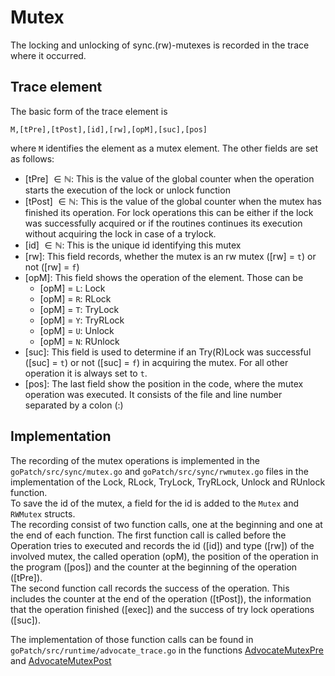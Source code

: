 # Mutex

The locking and unlocking of sync.(rw)-mutexes is recorded in the trace where it occurred.

## Trace element

The basic form of the trace element is

```
M,[tPre],[tPost],[id],[rw],[opM],[suc],[pos]
```

where `M` identifies the element as a mutex element.
The other fields are set as follows:

- [tPre] $\in \mathbb N$: This is the value of the global counter when the operation starts
  the execution of the lock or unlock function
- [tPost] $\in \mathbb N$: This is the value of the global counter when the mutex has finished its operation. For lock operations this can be either if the lock was successfully acquired or if the routines continues its execution without
  acquiring the lock in case of a trylock.
- [id] $\in \mathbb N$: This is the unique id identifying this mutex
- [rw]: This field records, whether the mutex is an rw mutex ([rw] = `t`) or not
  ([rw] = `f`)
- [opM]: This field shows the operation of the element. Those can be
  - [opM] = `L`: Lock
  - [opM] = `R`: RLock
  - [opM] = `T`: TryLock
  - [opM] = `Y`: TryRLock
  - [opM] = `U`: Unlock
  - [opM] = `N`: RUnlock
- [suc]: This field is used to determine if an Try(R)Lock was successful ([suc] = `t`)
  or not ([suc] = `f`) in acquiring the mutex. For all other operation it is always
  set to `t`.
- [pos]: The last field show the position in the code, where the mutex operation
  was executed. It consists of the file and line number separated by a colon (:)

## Implementation

The recording of the mutex operations is implemented in the `goPatch/src/sync/mutex.go` and `goPatch/src/sync/rwmutex.go` files in the implementation of the
Lock, RLock, TryLock, TryRLock, Unlock and RUnlock function.\
To save the id of the mutex, a field for the id is added to the `Mutex` and
`RWMutex` structs.\
The recording consist of
two function calls, one at the beginning and one at the end of each function.
The first function call is called before the Operation tries to executed
and records the id ([id]) and type ([rw]) of the involved mutex, the called operation (opM), the position of the operation in the program ([pos]) and the counter at the beginning of the operation ([tPre]).\
The second function call records the success of the operation. This includes
the counter at the end of the operation ([tPost]), the information that the
operation finished ([exec]) and the success of try lock operations ([suc]).

The implementation of those function calls can be found in
`goPatch/src/runtime/advocate_trace.go` in the functions [AdvocateMutexPre](../../goPatch/src/runtime/advocate_trace_mutex.go#L46) and [AdvocateMutexPost](../../goPatch/src/runtime/advocate_trace_mutex.go#L77)
